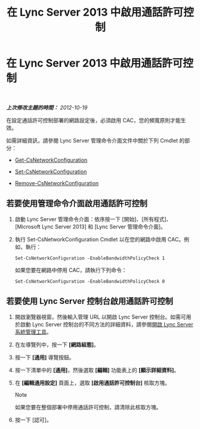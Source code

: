 ﻿---
title: 在 Lync Server 2013 中啟用通話許可控制
TOCTitle: 在 Lync Server 2013 中啟用通話許可控制
ms:assetid: 80201105-18f7-4c02-9c71-8df5a952f6c7
ms:mtpsurl: https://technet.microsoft.com/zh-tw/library/Gg398642(v=OCS.15)
ms:contentKeyID: 49291469
ms.date: 08/10/2015
mtps_version: v=OCS.15
ms.translationtype: HT
---

# 在 Lync Server 2013 中啟用通話許可控制

 

_**上次修改主題的時間：** 2012-10-19_

在設定通話許可控制部署的網路設定後，必須啟用 CAC，您的頻寬原則才能生效。

如需詳細資訊，請參閱 Lync Server 管理命令介面文件中關於下列 Cmdlet 的部分：

  - [Get-CsNetworkConfiguration](https://docs.microsoft.com/en-us/powershell/module/skype/Get-CsNetworkConfiguration)

  - [Set-CsNetworkConfiguration](https://docs.microsoft.com/en-us/powershell/module/skype/Set-CsNetworkConfiguration)

  - [Remove-CsNetworkConfiguration](https://docs.microsoft.com/en-us/powershell/module/skype/Remove-CsNetworkConfiguration)

## 若要使用管理命令介面啟用通話許可控制

1.  啟動 Lync Server 管理命令介面：依序按一下 \[開始\]、\[所有程式\]、\[Microsoft Lync Server 2013\] 和 \[Lync Server 管理命令介面\]。

2.  執行 Set-CsNetworkConfiguration Cmdlet 以在您的網路中啟用 CAC。例如，執行：
    
        Set-CsNetworkConfiguration -EnableBandwidthPolicyCheck 1
    
    如果您要在網路中停用 CAC，請執行下列命令：
    
        Set-CsNetworkConfiguration -EnableBandwidthPolicyCheck 0

## 若要使用 Lync Server 控制台啟用通話許可控制

1.  開啟瀏覽器視窗，然後輸入管理 URL 以開啟 Lync Server 控制台。如需可用於啟動 Lync Server 控制台的不同方法的詳細資料，請參閱[開啟 Lync Server 系統管理工具](lync-server-2013-open-lync-server-administrative-tools.md)。

2.  在左導覽列中，按一下 **\[網路組態\]**。

3.  按一下 **\[通用\]** 導覽按鈕。

4.  按一下清單中的 **\[通用\]**，然後選取 **\[編輯\]** 功能表上的 **\[顯示詳細資料\]**。

5.  在 **\[編輯通用設定\]** 頁面上，選取 **\[啟用通話許可控制台\]** 核取方塊。
    
    > [!NOTE]  
    > 如果您要在整個部署中停用通話許可控制，請清除此核取方塊。
    


6.  按一下 \[認可\]。

